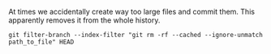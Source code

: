 At times we accidentally create way too large files and commit them. This apparently removes it from the whole history.

```
git filter-branch --index-filter "git rm -rf --cached --ignore-unmatch path_to_file" HEAD
```
